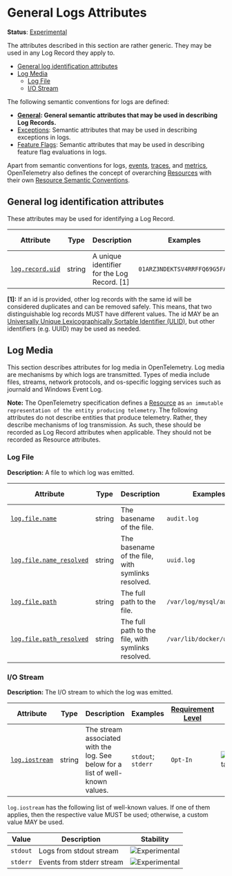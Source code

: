 <!--- Hugo front matter used to generate the website version of this page:
linkTitle: Logs
aliases: [docs/specs/semconv/general/logs-general]
--->

# General Logs Attributes

**Status**: [Experimental][DocumentStatus]

The attributes described in this section are rather generic.
They may be used in any Log Record they apply to.

<!-- Re-generate TOC with `markdown-toc --no-first-h1 -i` -->

<!-- toc -->

- [General log identification attributes](#general-log-identification-attributes)
- [Log Media](#log-media)
  - [Log File](#log-file)
  - [I/O Stream](#io-stream)

<!-- tocstop -->

The following semantic conventions for logs are defined:

* **[General](#general-log-identification-attributes): General semantic attributes that may be used in describing Log Records.**
* [Exceptions](/docs/exceptions/exceptions-logs.md): Semantic attributes that may be used in describing exceptions in logs.
* [Feature Flags](/docs/feature-flags/feature-flags-logs.md): Semantic attributes that may be used in describing feature flag evaluations in logs.

Apart from semantic conventions for logs, [events](events.md), [traces](trace.md), and [metrics](metrics.md),
OpenTelemetry also defines the concept of overarching [Resources](https://github.com/open-telemetry/opentelemetry-specification/tree/v1.31.0/specification/resource/sdk.md) with their own
[Resource Semantic Conventions](/docs/resource/README.md).

## General log identification attributes

These attributes may be used for identifying a Log Record.

<!-- semconv log.record -->
<!-- NOTE: THIS TEXT IS AUTOGENERATED. DO NOT EDIT BY HAND. -->
<!-- see templates/registry/markdown/snippet.md.j2 -->

| Attribute  | Type | Description  | Examples  | [Requirement Level](https://opentelemetry.io/docs/specs/semconv/general/attribute-requirement-level/) | Stability |
|---|---|---|---|---|---|
| [`log.record.uid`](/docs/attributes-registry/log.md) | string | A unique identifier for the Log Record. [1] | `01ARZ3NDEKTSV4RRFFQ69G5FAV` | `Opt-In` | ![Experimental](https://img.shields.io/badge/-experimental-blue) |


**[1]:** If an id is provided, other log records with the same id will be considered duplicates and can be removed safely. This means, that two distinguishable log records MUST have different values.
The id MAY be an [Universally Unique Lexicographically Sortable Identifier (ULID)](https://github.com/ulid/spec), but other identifiers (e.g. UUID) may be used as needed.


<!-- END AUTOGENERATED TEXT -->
<!-- endsemconv -->

## Log Media

This section describes attributes for log media in OpenTelemetry. Log media are mechanisms by which logs are transmitted. Types of media include files, streams, network protocols, and os-specific logging services such as journald and Windows Event Log.

**Note:** The OpenTelemetry specification defines a [Resource](https://github.com/open-telemetry/opentelemetry-specification/tree/v1.31.0/specification/resource/sdk.md#resource-sdk) as `an immutable representation of the entity producing telemetry`.
The following attributes do not describe entities that produce telemetry. Rather, they describe mechanisms of log transmission.
As such, these should be recorded as Log Record attributes when applicable. They should not be recorded as Resource attributes.

### Log File

**Description:** A file to which log was emitted.

<!-- semconv attributes.log.file -->
<!-- NOTE: THIS TEXT IS AUTOGENERATED. DO NOT EDIT BY HAND. -->
<!-- see templates/registry/markdown/snippet.md.j2 -->

| Attribute  | Type | Description  | Examples  | [Requirement Level](https://opentelemetry.io/docs/specs/semconv/general/attribute-requirement-level/) | Stability |
|---|---|---|---|---|---|
| [`log.file.name`](/docs/attributes-registry/log.md) | string | The basename of the file. | `audit.log` | `Recommended` | ![Experimental](https://img.shields.io/badge/-experimental-blue) |
| [`log.file.name_resolved`](/docs/attributes-registry/log.md) | string | The basename of the file, with symlinks resolved. | `uuid.log` | `Opt-In` | ![Experimental](https://img.shields.io/badge/-experimental-blue) |
| [`log.file.path`](/docs/attributes-registry/log.md) | string | The full path to the file. | `/var/log/mysql/audit.log` | `Opt-In` | ![Experimental](https://img.shields.io/badge/-experimental-blue) |
| [`log.file.path_resolved`](/docs/attributes-registry/log.md) | string | The full path to the file, with symlinks resolved. | `/var/lib/docker/uuid.log` | `Opt-In` | ![Experimental](https://img.shields.io/badge/-experimental-blue) |



<!-- END AUTOGENERATED TEXT -->
<!-- endsemconv -->

### I/O Stream

**Description:** The I/O stream to which the log was emitted.

<!-- semconv attributes.log(full) -->
<!-- NOTE: THIS TEXT IS AUTOGENERATED. DO NOT EDIT BY HAND. -->
<!-- see templates/registry/markdown/snippet.md.j2 -->

| Attribute  | Type | Description  | Examples  | [Requirement Level](https://opentelemetry.io/docs/specs/semconv/general/attribute-requirement-level/) | Stability |
|---|---|---|---|---|---|
| [`log.iostream`](/docs/attributes-registry/log.md) | string | The stream associated with the log. See below for a list of well-known values. | `stdout`; `stderr` | `Opt-In` | ![Experimental](https://img.shields.io/badge/-experimental-blue) |



`log.iostream` has the following list of well-known values. If one of them applies, then the respective value MUST be used; otherwise, a custom value MAY be used.

| Value  | Description | Stability |
|---|---|---|
| `stdout` | Logs from stdout stream | ![Experimental](https://img.shields.io/badge/-experimental-blue) |
| `stderr` | Events from stderr stream | ![Experimental](https://img.shields.io/badge/-experimental-blue) |
 

<!-- END AUTOGENERATED TEXT -->
<!-- endsemconv -->

[DocumentStatus]: https://github.com/open-telemetry/opentelemetry-specification/tree/v1.31.0/specification/document-status.md
